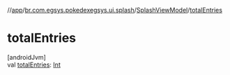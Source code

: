 //[app](../../../index.md)/[br.com.egsys.pokedexegsys.ui.splash](../index.md)/[SplashViewModel](index.md)/[totalEntries](total-entries.md)

# totalEntries

[androidJvm]\
val [totalEntries](total-entries.md): [Int](https://kotlinlang.org/api/latest/jvm/stdlib/kotlin/-int/index.html)
